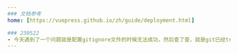 ```yaml
---
### 文档参考
home: [https://vuepress.github.io/zh/guide/deployment.html]

### 230522
- 今天遇到了一个问题就是配置gitignore文件的时候无法成功，然后查了查，就是git已经track这些文件了，所以需要先删除本地的缓存然后再去做gitignore的操作[https://developer.aliyun.com/article/634481]
---
```






